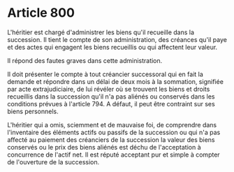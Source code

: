 # Article 800

L'héritier est chargé d'administrer les biens qu'il recueille dans la succession. Il tient le compte de son administration, des créances qu'il paye et des actes qui engagent les biens recueillis ou qui affectent leur valeur.

Il répond des fautes graves dans cette administration.

Il doit présenter le compte à tout créancier successoral qui en fait la demande et répondre dans un délai de deux mois à la sommation, signifiée par acte extrajudiciaire, de lui révéler où se trouvent les biens et droits recueillis dans la succession qu'il n'a pas aliénés ou conservés dans les conditions prévues à l'article 794. A défaut, il peut être contraint sur ses biens personnels.

L'héritier qui a omis, sciemment et de mauvaise foi, de comprendre dans l'inventaire des éléments actifs ou passifs de la succession ou qui n'a pas affecté au paiement des créanciers de la succession la valeur des biens conservés ou le prix des biens aliénés est déchu de l'acceptation à concurrence de l'actif net. Il est réputé acceptant pur et simple à compter de l'ouverture de la succession.
